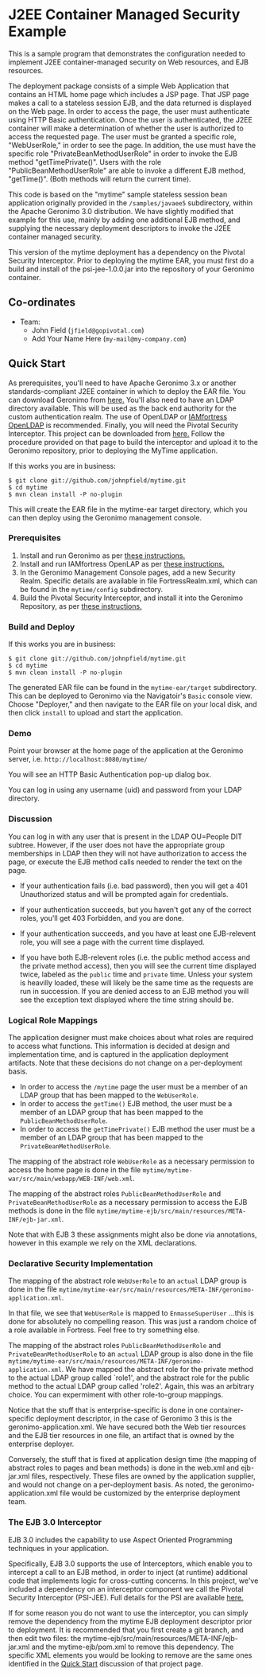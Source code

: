 <link href="https://raw.github.com/clownfart/Markdown-CSS/master/markdown.css" rel="stylesheet"></link>

# J2EE Container Managed Security Example 

This is a sample program that demonstrates the configuration needed
to implement J2EE container-managed security on Web resources, and EJB 
resources. 

The deployment package consists of a simple Web Application that
contains an HTML home page which includes a JSP page.  That JSP page makes a 
call to a stateless session EJB, and the data returned is displayed on the
Web page.  In order to access the page, the user must authenticate using 
HTTP Basic authentication.  Once the user is authenticated, the J2EE container
will make a determination of whether the user is authorized to access the requested page.
The user must be granted a specific role, "WebUserRole," in order to see the page.
In addition, the use must have the specific role "PrivateBeanMethodUserRole" in order
to invoke the EJB method "getTimePrivate()".  Users with the role "PublicBeanMethodUserRole"
are able to invoke a different EJB method, "getTime()".  (Both methods will return the current time).

This code is based on the "mytime" sample stateless session bean application originally provided in 
the `/samples/javaee5` subdirectory, within the Apache Geronimo 3.0 distribution.  We have slightly modified that example 
for this use, mainly by adding one additional EJB method, and supplying the necessary deployment descriptors to 
invoke the J2EE container managed security. 

This version of the mytime deployment has a dependency on the Pivotal Security Interceptor.  Prior to 
deploying the mytime EAR, you must first do a build and install of the psi-jee-1.0.0.jar into the repository 
of your Geronimo container.

## Co-ordinates

* Team:
  * John Field (`jfield@gopivotal.com`)
  * Add Your Name Here (`my-mail@my-company.com`)


## Quick Start

As prerequisites, you'll need to have Apache Geronimo 3.x or another standards-compliant J2EE container in which to deploy the EAR file.
You can download Geronimo from [here.](http://geronimo.apache.org/downloads.html)
You'll also need to have an LDAP directory available.  This will be used as the back end authority for the custom authentication realm. 
The use of OpenLDAP or [IAMfortress OpenLDAP](http://iamfortress.org/download) is recommended. 
Finally, you will need the Pivotal Security Interceptor.  This project can be downloaded from [here.](https://github.com/johnpfield/psi-jee) Follow 
the procedure provided on that page to build the interceptor and upload it to the Geronimo repository, prior to deploying the MyTime application.

If this works you are in business:

    $ git clone git://github.com/johnpfield/mytime.git
    $ cd mytime
    $ mvn clean install -P no-plugin

This will create the EAR file in the mytime-ear target directory, which you can then deploy using the Geronimo management console.

### Prerequisites

1. Install and run Geronimo as per [these instructions.](http://geronimo.apache.org/GMOxDOC30/quick-start-apache-geronimo-for-the-impatient.html)
2. Install and run IAMfortress OpenLAP as per [these instructions.](http://www.jts.us/iamfortress/guides/README-QUICKSTART.html) 
3. In the Geronimo Management Console pages, add a new Security Realm.  Specific details are available in file FortressRealm.xml, which can be found in the `mytime/config` subdirectory.
4. Build the Pivotal Security Interceptor, and install it into the Geronimo Repository, as per [these instructions.](https://github.com/johnpfield/psi-jee#quick-start)

### Build and Deploy

If this works you are in business:

    $ git clone git://github.com/johnpfield/mytime.git
    $ cd mytime
    $ mvn clean install -P no-plugin

The generated EAR file can be found in the `mytime-ear/target` subdirectory.  This can be deployed to Geronimo via the Navigatoir's `Basic` console view.  Choose "Deployer," and then navigate to the EAR file on your local disk, and then click `install` to upload and start the application.
 

### Demo 

Point your browser at the home page of the application at the Geronimo server, i.e. `http://localhost:8080/mytime/`  

You will see an HTTP Basic Authentication pop-up dialog box.

You can log in using any username (uid) and password from your LDAP directory.

### Discussion

You can log in with any user that is present in the LDAP OU=People DIT subtree.   However, if the user does not have the appropriate group memberships in LDAP then they will not have authorization to access the page, or execute the EJB method calls needed to render the text on the page. 

* If your authentication fails (i.e. bad password), then you will get a 401 Unauthorized status and will be prompted again for credentials.

* If your authentication succeeds, but you haven't got any of the correct roles, you'll get 403 Forbidden, and you are done.

* If your authentication succeeds, and you have at least one EJB-relevent role, you will see a page with the current time displayed.

* If you have both EJB-relevent roles (i.e. the public method access and the private method access), then you will see the current time displayed twice, labeled as the `public` time and `private` time. Unless your system is heavilly loaded, these will likely be the same time as the requests are run in succession.  If you are denied access to an EJB method you will see the exception text displayed where the time string should be.


### Logical Role Mappings

The application designer must make choices about what roles are required to access what functions.  This information is decided at design and implementation time, and is captured in the application deployment artifacts.  Note that these decisions do not change on a per-deployment basis.

* In order to access the `/mytime` page the user must be a member of an LDAP group that has been mapped to the `WebUserRole`.
* In order to access the `getTime()` EJB method, the user must be a member of an LDAP group that has been mapped to the `PublicBeanMethodUserRole`.
* In order to access the `getTimePrivate()` EJB method the user must be a member of an LDAP group that has been mapped to the `PrivateBeanMethodUserRole`.
 
The mapping of the abstract role `WebUserRole` as a necessary permission to access the home page is done in 
the file `mytime/mytime-war/src/main/webapp/WEB-INF/web.xml`.

The mapping of the abstract roles `PublicBeanMethodUserRole` and `PrivateBeanMethodUserRole` as a necessary permission to access the EJB methods is done in the file `mytime/mytime-ejb/src/main/resources/META-INF/ejb-jar.xml`.

Note that with EJB 3 these assignments might also be done via annotations, however in this example we rely on the XML declarations.

### Declarative Security Implementation

The mapping of the abstract role `WebUserRole` to an `actual` LDAP group is done in the file `mytime/mytime-ear/src/main/resources/META-INF/geronimo-application.xml`.

In that file, we see that `WebUserRole` is mapped to `EnmasseSuperUser` ...this is done for absolutely no compelling reason.  This was just a random choice of a role available in Fortress.  Feel free to try something else.

The mapping of the abstract roles `PublicBeanMethodUserRole` and `PrivateBeanMethodUserRole` to an `actual` LDAP group is also done in the file `mytime/mytime-ear/src/main/resources/META-INF/geronimo-application.xml`. We have mapped the abstract role for the private method to the actual LDAP group called `role1', and the abstract role for the public method to the actual LDAP group called 'role2'.  Again, this was an arbitrary choice.  You can expermiment with other role-to-group mappings.

Notice that the stuff that is enterprise-specific is done in one container-specific deployment descriptor, in the case of Geronimo 3 this is the geronimo-application.xml.  We have secured both the Web tier resources and the EJB tier resources in one file, an artifact that is owned by the enterprise deployer. 

Conversely, the stuff that is fixed at application design time (the mapping of abstract roles to pages and bean methods) is done in the web.xml and ejb-jar.xml files, respectively.  These files are owned by the application supplier, and would not change on a per-deployment basis.
As noted, the geronimo-application.xml file would be customized by the enterprise deployment team.

### The EJB 3.0 Interceptor

EJB 3.0 includes the capability to use Aspect Oriented Programming techniques in your application.

Specifically, EJB 3.0 supports the use of Interceptors, which enable you to intercept a call to an EJB method, in order to inject (at runtime) additional code that implements logic for cross-cutting concerns. In this project, we've included a dependency on an interceptor component we call the Pivotal Security Interceptor (PSI-JEE).  Full details for the PSI are available [here.](https://github.com/johnpfield/psi-jee)


If for some reason you do not want to use the interceptor, you can simply remove the dependency from the mytime EJB deployment descriptor prior to deployment.  It is recommended that you first create a git branch, and then edit two files:  the mytime-ejb/src/main/resources/META-INF/ejb-jar.xml and the mytime-ejb/pom.xml to remove this dependency. The specific XML elements you would be looking to remove are the same ones identified in the [Quick Start](https://github.com/johnpfield/psi-jee#quick-start) discussion of that project page.
 

 
